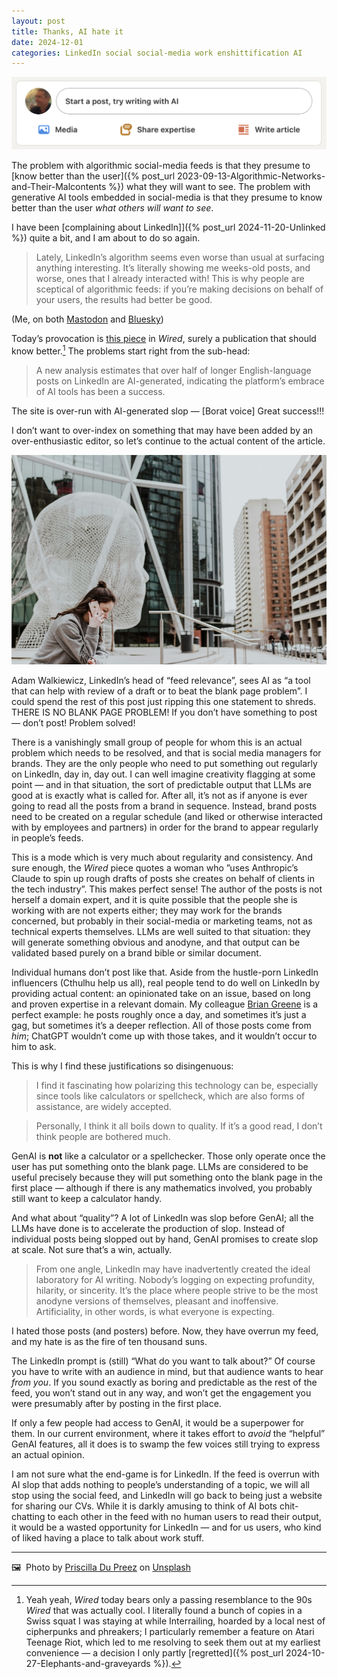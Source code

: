 ```yaml
---
layout: post
title: Thanks, AI hate it
date: 2024-12-01
categories: LinkedIn social social-media work enshittification AI
---
```


![LinkedIn prompt: try writing with AI](/images/try-writing-with-ai.png)

The problem with algorithmic social-media feeds is that they presume to [know better than the user]({% post_url 2023-09-13-Algorithmic-Networks-and-Their-Malcontents %}) what they will want to see. The problem with generative AI tools embedded in social-media is that they presume to know better than the user *what others will want to see*. 

I have been [complaining about LinkedIn]]({% post_url 2024-11-20-Unlinked %}) quite a bit, and I am about to do so again.

> Lately, LinkedIn’s algorithm seems even worse than usual at surfacing anything interesting. It’s literally showing me weeks-old posts, and worse, ones that I already interacted with!
> This is why people are sceptical of algorithmic feeds: if you’re making decisions on behalf of your users, the results had better be good. 

(Me, on both [Mastodon](https://mastodon.social/@riotnrrd/113571405547232069) and [Bluesky](https://bsky.app/profile/theriotnrrd.bsky.social/post/3lc6ij2zler2x))

Today’s provocation is [this piece](https://www.wired.com/story/linkedin-ai-generated-influencers/) in *Wired*, surely a publication that should know better.[^1] The problems start right from the sub-head:

> A new analysis estimates that over half of longer English-language posts on LinkedIn are AI-generated, indicating the platform’s embrace of AI tools has been a success.

The site is over-run with AI-generated slop — \[Borat voice\] Great success!!!

I don’t want to over-index on something that may have been added by an over-enthusiastic editor, so let’s continue to the actual content of the article.

![A woman talking on the phone; a giant head in the background](/images/priscilla-du-preez-7IcTZbH7s7g-unsplash.jpg)

Adam Walkiewicz, LinkedIn’s head of “feed relevance”, sees AI as “a tool that can help with review of a draft or to beat the blank page problem”. I could spend the rest of this post just ripping this one statement to shreds. THERE IS NO BLANK PAGE PROBLEM! If you don’t have something to post — don’t post! Problem solved!

There is a vanishingly small group of people for whom this is an actual problem which needs to be resolved, and that is social media managers for brands. They are the only people who need to put something out regularly on LinkedIn, day in, day out. I can well imagine creativity flagging at some point — and in that situation, the sort of predictable output that LLMs are good at is exactly what is called for. After all, it’s not as if anyone is ever going to read all the posts from a brand in sequence. Instead, brand posts need to be created on a regular schedule (and liked or otherwise interacted with by employees and partners) in order for the brand to appear regularly in people’s feeds. 

This is a mode which is very much about regularity and consistency. And sure enough, the *Wired* piece quotes a woman who ”uses Anthropic’s Claude to spin up rough drafts of posts she creates on behalf of clients in the tech industry”. This makes perfect sense! The author of the posts is not herself a domain expert, and it is quite possible that the people she is working with are not experts either; they may work for the brands concerned, but probably in their social-media or marketing teams, not as technical experts themselves. LLMs are well suited to that situation: they will generate something obvious and anodyne, and that output can be validated based purely on a brand bible or similar document.

Individual humans don’t post like that. Aside from the hustle-porn LinkedIn influencers (Cthulhu help us all), real people tend to do well on LinkedIn by providing actual content: an opinionated take on an issue, based on long and proven expertise in a relevant domain. My colleague [Brian Greene](https://www.linkedin.com/in/theotherbriangreene) is a perfect example: he posts roughly once a day, and sometimes it’s just a gag, but sometimes it’s a deeper reflection. All of those posts come from *him*; ChatGPT wouldn’t come up with those takes, and it wouldn’t occur to him to ask.

This is why I find these justifications so disingenuous:

> I find it fascinating how polarizing this technology can be, especially since tools like calculators or spellcheck, which are also forms of assistance, are widely accepted.

> Personally, I think it all boils down to quality. If it’s a good read, I don’t think people are bothered much.

GenAI is **not** like a calculator or a spellchecker. Those only operate once the user has put something onto the blank page. LLMs are considered to be useful precisely because they will put something onto the blank page in the first place — although if there is any mathematics involved, you probably still want to keep a calculator handy.

And what about “quality”? A lot of LinkedIn was slop before GenAI; all the LLMs have done is to accelerate the production of slop. Instead of individual posts being slopped out by hand, GenAI promises to create slop at scale. Not sure that’s a win, actually.

> From one angle, LinkedIn may have inadvertently created the ideal laboratory for AI writing. Nobody’s logging on expecting profundity, hilarity, or sincerity. It’s the place where people strive to be the most anodyne versions of themselves, pleasant and inoffensive. Artificiality, in other words, is what everyone is expecting.

I hated those posts (and posters) before. Now, they have overrun my feed, and my hate is as the fire of ten thousand suns.

The LinkedIn prompt is (still) “What do you want to talk about?” Of course you have to write with an audience in mind, but that audience wants to hear *from you*. If you sound exactly as boring and predictable as the rest of the feed, you won’t stand out in any way, and won’t get the engagement you were presumably after by posting in the first place.

If only a few people had access to GenAI, it would be a superpower for them. In our current environment, where it takes effort to *avoid* the “helpful” GenAI features, all it does is to swamp the few voices still trying to express an actual opinion.

I am not sure what the end-game is for LinkedIn. If the feed is overrun with AI slop that adds nothing to people’s understanding of a topic, we will all stop using the social feed, and LinkedIn will go back to being just a website for sharing our CVs. While it is darkly amusing to think of AI bots chit-chatting to each other in the feed with no human users to read their output, it would be a wasted opportunity for LinkedIn — and for us users, who kind of liked having a place to talk about work stuff.

***

🖼️  Photo by [Priscilla Du Preez](https://unsplash.com/@priscilladupreez?utm_content=creditCopyText&utm_medium=referral&utm_source=unsplash) on [Unsplash](https://www.unsplash.com)

[^1]: Yeah yeah, *Wired* today bears only a passing resemblance to the 90s *Wired* that was actually cool. I literally found a bunch of copies in a Swiss squat I was staying at while Interrailing, hoarded by a local nest of cipherpunks and phreakers; I particularly remember a feature on Atari Teenage Riot, which led to me resolving to seek them out at my earliest convenience — a decision I only partly [regretted]({% post_url 2024-10-27-Elephants-and-graveyards %}).
